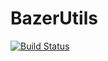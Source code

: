 # BazerUtils

[![Build Status](https://github.com/eloualiche/BazerUtils.jl/actions/workflows/CI.yml/badge.svg?branch=main)](https://github.com/eloualiche/BazerUtils.jl/actions/workflows/CI.yml?query=branch%3Amain)
